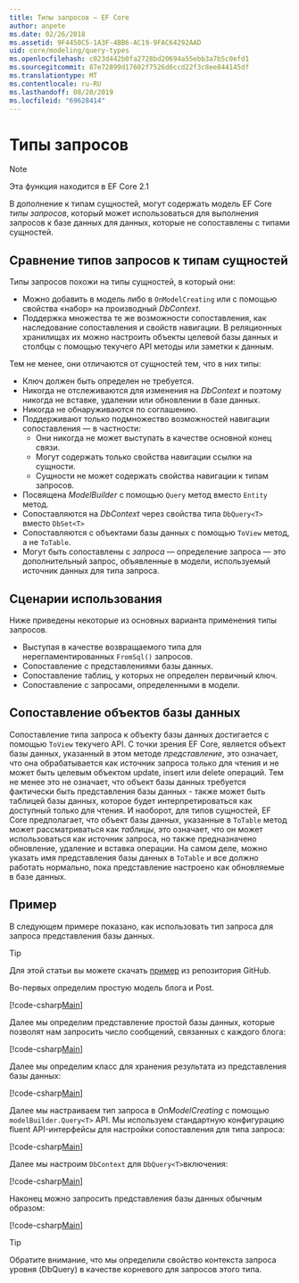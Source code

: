 ```yaml
---
title: Типы запросов — EF Core
author: anpete
ms.date: 02/26/2018
ms.assetid: 9F4450C5-1A3F-4BB6-AC19-9FAC64292AAD
uid: core/modeling/query-types
ms.openlocfilehash: c023d442b0fa2728bd20694a55ebb3a7b5c0efd1
ms.sourcegitcommit: 87e72899d17602f7526d6ccd22f3c8ee844145df
ms.translationtype: MT
ms.contentlocale: ru-RU
ms.lasthandoff: 08/20/2019
ms.locfileid: "69628414"
---
```

# <a name="query-types"></a>Типы запросов
> [!NOTE]
> Эта функция находится в EF Core 2.1

В дополнение к типам сущностей, могут содержать модель EF Core _типы запросов_, который может использоваться для выполнения запросов к базе данных для данных, которые не сопоставлены с типами сущностей.

## <a name="compare-query-types-to-entity-types"></a>Сравнение типов запросов к типам сущностей

Типы запросов похожи на типы сущностей, в который они:

- Можно добавить в модель либо в `OnModelCreating` или с помощью свойства «набор» на производный _DbContext_.
- Поддержка множества те же возможности сопоставления, как наследование сопоставления и свойств навигации. В реляционных хранилищах их можно настроить объекты целевой базы данных и столбцы с помощью текучего API методы или заметки к данным.

Тем не менее, они отличаются от сущностей тем, что в них типы:

- Ключ должен быть определен не требуется.
- Никогда не отслеживаются для изменения на _DbContext_ и поэтому никогда не вставке, удалении или обновлении в базе данных.
- Никогда не обнаруживаются по соглашению.
- Поддерживают только подмножество возможностей навигации сопоставления — в частности:
  - Они никогда не может выступать в качестве основной конец связи.
  - Могут содержать только свойства навигации ссылки на сущности.
  - Сущности не может содержать свойства навигации к типам запросов.
- Посвящена _ModelBuilder_ с помощью `Query` метод вместо `Entity` метод.
- Сопоставляются на _DbContext_ через свойства типа `DbQuery<T>` вместо `DbSet<T>`
- Сопоставляются с объектами базы данных с помощью `ToView` метод, а не `ToTable`.
- Могут быть сопоставлены с _запроса_ — определение запроса — это дополнительный запрос, объявленные в модели, используемый источник данных для типа запроса.

## <a name="usage-scenarios"></a>Сценарии использования

Ниже приведены некоторые из основных варианта применения типы запросов.

- Выступая в качестве возвращаемого типа для нерегламентированных `FromSql()` запросов.
- Сопоставление с представлениями базы данных.
- Сопоставление таблиц, у которых не определен первичный ключ.
- Сопоставление с запросами, определенными в модели.

## <a name="mapping-to-database-objects"></a>Сопоставление объектов базы данных

Сопоставление типа запроса к объекту базы данных достигается с помощью `ToView` текучего API. С точки зрения EF Core, является объект базы данных, указанный в этом методе _представление_, это означает, что она обрабатывается как источник запроса только для чтения и не может быть целевым объектом update, insert или delete операций. Тем не менее это не означает, что объект базы данных требуется фактически быть представления базы данных - также может быть таблицей базы данных, которое будет интерпретироваться как доступный только для чтения. И наоборот, для типов сущностей, EF Core предполагает, что объект базы данных, указанные в `ToTable` метод может рассматриваться как _таблицы_, это означает, что он может использоваться как источник запроса, но также предназначено обновление, удаление и вставка операции. На самом деле, можно указать имя представления базы данных в `ToTable` и все должно работать нормально, пока представление настроено как обновляемые в базе данных.

## <a name="example"></a>Пример

В следующем примере показано, как использовать тип запроса для запроса представления базы данных.

> [!TIP]
> Для этой статьи вы можете скачать [пример](https://github.com/aspnet/EntityFramework.Docs/tree/master/samples/core/QueryTypes) из репозитория GitHub.

Во-первых определим простую модель блога и Post.

[!code-csharp[Main](../../../samples/core/QueryTypes/Program.cs#Entities)]

Далее мы определим представление простой базы данных, которые позволят нам запросить число сообщений, связанных с каждого блога:

[!code-csharp[Main](../../../samples/core/QueryTypes/Program.cs#View)]

Далее мы определим класс для хранения результата из представления базы данных:

[!code-csharp[Main](../../../samples/core/QueryTypes/Program.cs#QueryType)]

Далее мы настраиваем тип запроса в _OnModelCreating_ с помощью `modelBuilder.Query<T>` API.
Мы используем стандартную конфигурацию fluent API-интерфейсы для настройки сопоставления для типа запроса:

[!code-csharp[Main](../../../samples/core/QueryTypes/Program.cs#Configuration)]

Далее мы настроим `DbContext` для `DbQuery<T>`включения:

[!code-csharp[Main](../../../samples/core/QueryTypes/Program.cs#DbQuery)]

Наконец можно запросить представления базы данных обычным образом:

[!code-csharp[Main](../../../samples/core/QueryTypes/Program.cs#Query)]

> [!TIP]
> Обратите внимание, что мы определили свойство контекста запроса уровня (DbQuery) в качестве корневого для запросов этого типа.
